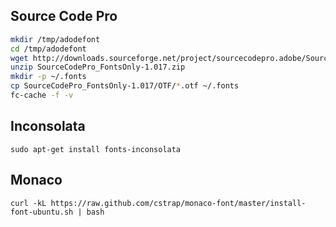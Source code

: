 Source Code Pro
---------------

```bash
mkdir /tmp/adodefont
cd /tmp/adodefont
wget http://downloads.sourceforge.net/project/sourcecodepro.adobe/SourceCodePro_FontsOnly-1.017.zip
unzip SourceCodePro_FontsOnly-1.017.zip
mkdir -p ~/.fonts
cp SourceCodePro_FontsOnly-1.017/OTF/*.otf ~/.fonts
fc-cache -f -v
```


Inconsolata
-----------

```
sudo apt-get install fonts-inconsolata
```

Monaco
------

```
curl -kL https://raw.github.com/cstrap/monaco-font/master/install-font-ubuntu.sh | bash
```
